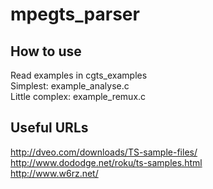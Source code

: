 # mpegts_parser

## How to use
Read examples in cgts_examples   
Simplest: example_analyse.c   
Little complex: example_remux.c   

## Useful URLs

http://dveo.com/downloads/TS-sample-files/   
http://www.dododge.net/roku/ts-samples.html   
http://www.w6rz.net/   
